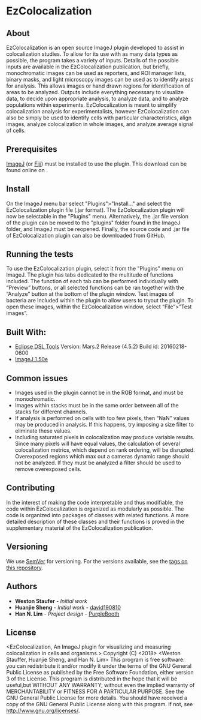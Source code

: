 # EzColocalization

## About
EzColocalization is an open source ImageJ plugin developed to assist in colocalization studies. To allow for its use with as many data types as possible, the program takes a variety of inputs. Details of the possible inputs are available in the EzColocalization publication, but briefly, monochromatic images can be used as reporters, and ROI manager lists, binary masks, and light microscopy images can be used as to identify areas for analysis. This allows images or hand drawn regions for identification of areas to be analyzed. Outputs include everything necessary to visualize data, to decide upon appropriate analysis, to analyze data, and to analyze populations within experiments. EzColocalization is meant to simplify colocalization analysis for experimentalists, however EzColocalization can also be simply be used to identify cells with particular characteristics, align images, analyze colocalization in whole images, and analyze average signal of cells.

## Prerequisites
[ImageJ](http://imagej.nih.gov/ij/download.html) (or [Fiji](https://fiji.sc/)) must be installed to use the plugin. This download can be found online on . 

## Install
On the ImageJ menu bar select "Plugins">"Install..." and select the EzColocalization plugin file (.jar format). The EzColocalization plugin will now be selectable in the "Plugins" menu. Alternatively, the .jar file version of the plugin can be moved to the "plugins" folder found in the ImageJ folder, and ImageJ must be reopened. Finally, the source code and .jar file of EzColocalization plugin can also be downloaded from GitHub.

## Running the tests
To use the EzColocalization plugin, select it from the "Plugins" menu on ImageJ. The plugin has tabs dedicated to the multitude of functions included. The function of each tab can be performed individually with “Preview” buttons, or all selected functions can be ran together with the “Analyze” button at the bottom of the plugin window. Test images of bacteria are included within the plugin to allow users to tryout the plugin. To open these images, within the EzColocalization window, select “File”>”Test images”.

## Built With:
* [Eclipse DSL Tools](https://www.eclipse.org/)
Version: Mars.2 Release (4.5.2)
Build id: 20160218-0600
* [ImageJ 1.50e](https://imagej.nih.gov/ij/)

## Common issues
* Images used in the plugin cannot be in the RGB format, and must be monochromatic. 
* Images within stacks must be in the same order between all of the stacks for different channels. 
* If analysis is performed on cells with too few pixels, then “NaN” values may be produced in analysis. If this happens, try imposing a size filter to eliminate these values.
* Including saturated pixels in colocalization may produce variable results. Since many pixels will have equal values, the calculation of several colocalization metrics, which depend on rank ordering, will be disrupted. Overexposed regions which max out a cameras dynamic range should not be analyzed. If they must be analyzed a filter should be used to remove overexposed cells.

## Contributing
In the interest of making the code interpretable and thus modifiable, the code within EzColocalization is organized as modularly as possible. The code is organized into packages of classes with related functions. A more detailed description of these classes and their functions is proved in the supplementary material of the EzColocalization publication.

## Versioning
We use [SemVer](http://semver.org/) for versioning. For the versions available, see the [tags on this repository](https://github.com/DrHanLim/EzColocalization/tags). 

## Authors
* **Weston Staufer** - *Initial work*
* **Huanjie Sheng** - *Initial work* - [david190810](https://github.com/david190810)
* **Han N. Lim** - *Project design* - [PurpleBooth](https://github.com/DrHanLim)

## License
<EzColocalization, An ImageJ plugin for visualizing and measuring colocalization in cells and organisms.>
Copyright (C) <2018> <Weston Stauffer, Huanjie Sheng, and Han N. Lim>
This program is free software: you can redistribute it and/or modify it under the terms of the GNU General Public License as published by the Free Software Foundation, either version 3 of the License.
This program is distributed in the hope that it will be useful,but WITHOUT ANY WARRANTY; without even the implied warranty of MERCHANTABILITY or FITNESS FOR A PARTICULAR PURPOSE.  See the GNU General Public License for more details. You should have received a copy of the GNU General Public License along with this program.  If not, see <http://www.gnu.org/licenses/>.
